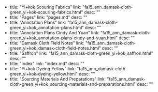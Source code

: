   - title: "Yi+kok Scouring Fabrics"
    link: "fa15_ann_damask-cloth-green_yi+kok-scouring-fabrics.html"
    desc: ""
  - title: "Pages"
    link: "pages.md"
    desc: ""
  - title: "Annotation Plans"
    link: "fa15_ann_damask-cloth-green_yi+kok_annotation-plans.html"
    desc: ""
  - title: "Annotation Plans Cindy And Yuan"
    link: "fa15_ann_damask-cloth-green_yi+kok_annotation-plans-cindy-and-yuan.html"
    desc: ""
  - title: "Damask Cloth Field Notes"
    link: "fa15_ann_damask-cloth-green_yi+kok_damask-cloth-field-notes.html"
    desc: ""
  - title: "Saffron"
    link: "fa15_ann_damask-cloth-green_yi+kok_saffron.html"
    desc: ""
  - title: "Index"
    link: "index.md"
    desc: ""
  - title: "Yi+kok Dyeing Yellow"
    link: "fa15_ann_damask-cloth-green_yi+kok-dyeing-yellow.html"
    desc: ""
  - title: "Sourcing Materials And Preparations"
    link: "fa15_ann_damask-cloth-green_yi+kok_sourcing-materials-and-preparations.html"
    desc: ""
